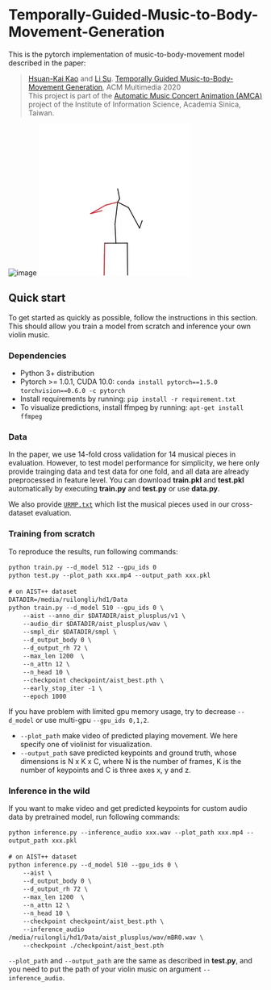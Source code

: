 # Temporally-Guided-Music-to-Body-Movement-Generation
This is the pytorch implementation of music-to-body-movement model described in the paper:  

>[Hsuan-Kai Kao](https://hsuankai.wixsite.com/website) and [Li Su](https://www.iis.sinica.edu.tw/pages/lisu/index_en.html). [Temporally Guided Music-to-Body-Movement Generation](https://arxiv.org/pdf/2009.08015.pdf), ACM Multimedia 2020  
This project is part of the [Automatic Music Concert Animation (AMCA)](https://sites.google.com/view/mctl/research/automatic-music-concert-animation) project of the Institute of Information Science, Academia Sinica, Taiwan.

![image](https://github.com/hsuankai/Temporally-Guided-Music-to-Body-Movement-Generation/blob/master/demo_animation.gif)
![image](https://github.com/hsuankai/Temporally-Guided-Music-to-Body-Movement-Generation/blob/master/demo_skeleton.gif)

## Quick start
To get started as quickly as possible, follow the instructions in this section. This should allow you train a model from scratch and inference your own violin music.

### Dependencies
- Python 3+ distribution
- Pytorch >= 1.0.1, CUDA 10.0: `conda install pytorch==1.5.0 torchvision==0.6.0 -c pytorch`
- Install requirements by running: `pip install -r requirement.txt`
- To visualize predictions, install ffmpeg by running: `apt-get install ffmpeg`

### Data
In the paper, we use 14-fold cross validation for 14 musical pieces in evaluation. However, to test model performance for simplicity, we here only provide trainging data and test data for one fold, and all data are already preprocessed in feature level. You can download **train.pkl** and **test.pkl** automatically by executing **train.py** and **test.py** or use **data.py**.

We also provide [`URMP.txt`](https://github.com/hsuankai/Temporally-Guided-Music-to-Body-Movement-Generation/blob/master/data/URMP.txt) which list the musical pieces used in our cross-dataset evaluation.

### Training from scratch
To reproduce the results, run following commands:
```
python train.py --d_model 512 --gpu_ids 0
python test.py --plot_path xxx.mp4 --output_path xxx.pkl

# on AIST++ dataset
DATADIR=/media/ruilongli/hd1/Data
python train.py --d_model 510 --gpu_ids 0 \
    --aist --anno_dir $DATADIR/aist_plusplus/v1 \
    --audio_dir $DATADIR/aist_plusplus/wav \
    --smpl_dir $DATADIR/smpl \
    --d_output_body 0 \
    --d_output_rh 72 \
    --max_len 1200  \
    --n_attn 12 \
    --n_head 10 \
    --checkpoint checkpoint/aist_best.pth \
    --early_stop_iter -1 \
    --epoch 1000
```
If you have problem with limited gpu memory usage, try to decrease `--d_model` or use multi-gpu `--gpu_ids 0,1,2`.
- `--plot_path` make video of predicted playing movement. We here specify one of violinist for visualization.
- `--output_path` save predicted keypoints and ground truth, whose dimensions is N x K x C, where N is the number of frames, K is the number of keypoints and C is three axes x, y and z.

### Inference in the wild
If you want to make video and get predicted keypoints for custom audio data by pretrained model, run following commands:
```
python inference.py --inference_audio xxx.wav --plot_path xxx.mp4 --output_path xxx.pkl

# on AIST++ dataset
python inference.py --d_model 510 --gpu_ids 0 \
    --aist \
    --d_output_body 0 \
    --d_output_rh 72 \
    --max_len 1200  \
    --n_attn 12 \
    --n_head 10 \
    --checkpoint checkpoint/aist_best.pth \
    --inference_audio /media/ruilongli/hd1/Data/aist_plusplus/wav/mBR0.wav \
    --checkpoint ./checkpoint/aist_best.pth

```
`--plot_path` and `--output_path` are the same as described in **test.py**, and you need to put the path of your violin music on argument `--inference_audio`.
